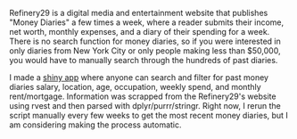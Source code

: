 Refinery29 is a digital media and entertainment website that publishes "Money Diaries" a few times a week, where a reader submits their income, net worth, monthly expenses, and a diary of their spending for a week. There is no search function for money diaries, so if you were interested in only diaries from New York City or only people making less than $50,000, you would have to manually search through the hundreds of past diaries. 

I made a [shiny app](https://rpubs.com/robinson_es/967136) where anyone can search and filter for past money diaries salary, location, age, occupation, weekly spend, and monthly rent/mortgage. Information was scrapped from the Refinery29's website using rvest and then parsed with dplyr/purrr/stringr. Right now, I rerun the script manually every few weeks to get the most recent money diaries, but I am considering making the process automatic. 
